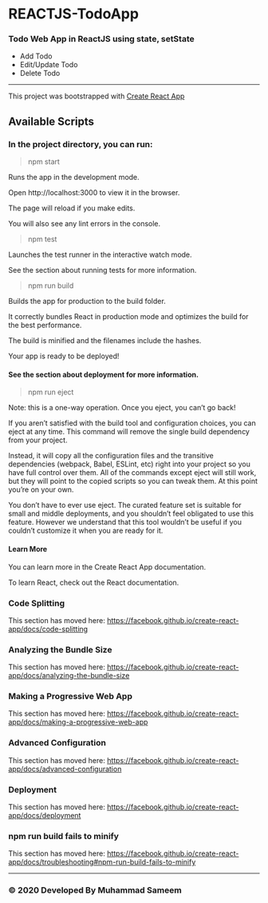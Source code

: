 # REACTJS-TodoApp
### Todo Web App in ReactJS using state, setState

* Add Todo
* Edit/Update Todo
* Delete Todo

<hr/>

This project was bootstrapped with [Create React App](https://github.com/facebook/create-react-app)


## Available Scripts

### In the project directory, you can run:

> npm start

Runs the app in the development mode.

Open http://localhost:3000 to view it in the browser.


The page will reload if you make edits.

You will also see any lint errors in the console.


> npm test

Launches the test runner in the interactive watch mode.

See the section about running tests for more information.


> npm run build

Builds the app for production to the build folder.

It correctly bundles React in production mode and optimizes the build for the best performance.


The build is minified and the filenames include the hashes.

Your app is ready to be deployed!

#### See the section about deployment for more information.

> npm run eject

Note: this is a one-way operation. Once you eject, you can’t go back!

If you aren’t satisfied with the build tool and configuration choices, you can eject at any time. This command will remove the single build dependency from your project.

Instead, it will copy all the configuration files and the transitive dependencies (webpack, Babel, ESLint, etc) right into your project so you have full control over them. All of the commands except eject will still work, but they will point to the copied scripts so you can tweak them. At this point you’re on your own.

You don’t have to ever use eject. The curated feature set is suitable for small and middle deployments, and you shouldn’t feel obligated to use this feature. However we understand that this tool wouldn’t be useful if you couldn’t customize it when you are ready for it.

#### Learn More

You can learn more in the Create React App documentation.

To learn React, check out the React documentation.

### Code Splitting

This section has moved here: https://facebook.github.io/create-react-app/docs/code-splitting


### Analyzing the Bundle Size

This section has moved here: https://facebook.github.io/create-react-app/docs/analyzing-the-bundle-size


### Making a Progressive Web App

This section has moved here: https://facebook.github.io/create-react-app/docs/making-a-progressive-web-app


### Advanced Configuration

This section has moved here: https://facebook.github.io/create-react-app/docs/advanced-configuration


### Deployment

This section has moved here: https://facebook.github.io/create-react-app/docs/deployment


### npm run build fails to minify

This section has moved here: https://facebook.github.io/create-react-app/docs/troubleshooting#npm-run-build-fails-to-minify

<hr/>

### &copy; 2020 Developed By Muhammad Sameem
